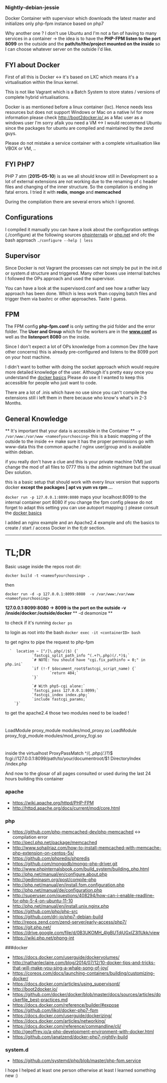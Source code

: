 ### Nightly-debian-jessie
Docker Container with supervisor which downloads the latest master and initializes only php-fpm instance based on php7

Why another one ? I don't use Ubuntu and I'm not a fan of having to many services in a container -> the idea is to have the **PHP-FPM listen to the port 8099** on the outside and the **path/to/the/project mounted on the inside** so I can choose whatever server on the outside I'd like.

## FYI about Docker 
First of all this is Docker <-> it's based on LXC which means it's a virtualisation within the linux kernel. 

This is not like Vagrant which is a Batch System to store states / versions of complete hybrid virtualisations. 

Docker is as mentioned before a linux container (lxc). Hence needs less resources but does not support Windows or Mac on a native lvl for more information please check [http://boot2docker.io/ ](http://boot2docker.io/ ) as a Mac user as a windows user I'm sorry afaik you need a VM <-> I would recommend Ubuntu since the packages for ubuntu are compiled and maintained by the zend guys.

Please do not mistake a service container with a complete virtualisation like VBOX or VM, ..

## FYI PHP7 
PHP 7 atm (**2015-05-10**) is as we all should know still in Development so a lot of external extensions are not working due to the renaming of c header files and changing of the inner structure. So the compilation is ending in fatal errors. I tried it with **redis**, **mongo** and **memcached**

During the compilation there are several errors which I ignored.

## Configurations
I compiled it manually you can have a look about the configuration settings (./configure) at the following sources [phpinternals](http://www.phpinternalsbook.com/build_system/building_php.html) or [php.net](http://php.net/manual/en/configure.about.php) and ofc the bash approach `./configure --help | less`

## Supervisor 
Since Docker is not Vagrant the processes can not simply be put in the init.d or system.d structure and triggered. Many other boxes use internal batches I followed the OPs approach and used the supervisor. 

You can have a look at the supervisord.conf and see how a rather lazy approach has been done. Which is less work than copying batch files and trigger them via bashrc or other approaches. Taste I guess.

## FPM 
The FPM config **php-fpm.conf** is only setting the pid folder and the error folder.
The **User and Group** which for the workers are in the **www.conf** as well as the **listenport 8080** on the inside. 

Since I don't expect a lot of OPs knowledge from a common Dev (the have other concerns) this is already pre-configured and listens to the 8099 port on your host machine.

I didn't want to bother with doing the socket approach which would require more detailed knowledge of the user. 
Although it's pretty easy once you understand the [docker basics](https://docs.docker.com/articles/basics/)
Please do use it I wanted to keep this accessible for people who just want to code.

There are a lot of .inis which have no use since you can't compile the extensions still i left them in there because who know's what's in 2-3 Months.

## General Knowledge

** It's important that your data is accessible in the Container **
`-v /var/www:/var/www <nameofyourchoosing>`
this is a basic mapping of the outside to the inside <-> make sure it has the proper permissions 
go with www-data this the common apache / nginx user|group and is available within debian. 

if you really don't have a clue and this is your private machine (VM) just change the mod of all files to 0777 this is the admin nightmare but the usual Dev solution.

this is a basic setup that should work with every linux version that supports docker **except the packages | apt vs yum vs rpm ...**

`docker run -p 127.0.0.1:8099:8080` maps your localhost:8099 to the internal container port 8080 if you change the fpm config please do not forget to adapt this setting you can use autoport mapping :) please consult the [docker basics](https://docs.docker.com/articles/basics/) 

I added an nginx example and an Apache2.4 example and ofc the basics to create / start / access Docker in the tl;dr section.

***

# TL;DR
Basic usage
inside the repos root dir:

`docker build -t <nameofyourchoosing> .`

then

`docker run -d -p 127.0.0.1:8099:8080  -v /var/www:/var/www <nameofyourchoosing>`

**127.0.0.1:8099:8080 -> 8099 is the port on the outside**
**-v /inside/docker:/outside/docker**
** -d deamonize **

to check if it's running
`docker ps`

to login as root into the bash
`docker exec -it <containerID> bash`

to get nginx to pipe the request to php-fpm

      `  location ~ [^/]\.php(/|$) {`
                `fastcgi_split_path_info ^(.+?\.php)(/.*)$;`
                `# NOTE: You should have "cgi.fix_pathinfo = 0;" in php.ini`
                `if (!-f $document_root$fastcgi_script_name) {`
                        `return 404;`
                `}`

                `# With php5-cgi alone:`
                `fastcgi_pass 127.0.0.1:8099;`
                `fastcgi_index index.php;`
                `include fastcgi_params;`
        `}`

to get the apache2.4
those two modules need to be loaded !
#
LoadModule proxy_module modules/mod_proxy.so
LoadModule proxy_fcgi_module modules/mod_proxy_fcgi.so
#
inside the virtualhost
ProxyPassMatch ^/(.*\.php(/.*)?)$ fcgi://127.0.0.1:8099/path/to/your/documentroot/$1
DirectoryIndex /index.php



And now to the glosar of all pages consulted or used during the last 24 hours building this container 
### apache
* https://wiki.apache.org/httpd/PHP-FPM
* http://httpd.apache.org/docs/current/mod/core.html

### php
* https://github.com/php-memcached-dev/php-memcached <-> compilation error
* http://pecl.php.net/package/memcached
* http://www.sohailriaz.com/how-to-install-memcached-with-memcache-php-extension-on-centos-5x/
* https://github.com/phpredis/phpredis
* https://github.com/mongodb/mongo-php-driver.git
* http://www.phpinternalsbook.com/build_system/building_php.html 
* http://php.net/manual/en/configure.about.php
* http://gediminasm.org/post/compile-php
* http://php.net/manual/en/install.fpm.configuration.php
* http://php.net/manual/de/configuration.php
* http://superuser.com/questions/408294/how-can-i-enable-readline-for-php-5-4-on-ubuntu-11-10
* http://php.net/manual/en/install.unix.nginx.php
* https://github.com/php/php-src
* https://github.com/drj-io/php7-debian-build
* http://repos.zend.com/zend-server/early-access/php7/
* https://git.php.net/
* https://drive.google.com/file/d/0B3UKOMH_4lgBUTdjUGxIZ3l1Ukk/view
* https://wiki.php.net/phpng-int

###docker
* https://docs.docker.com/userguide/dockervolumes/
* http://nathanleclaire.com/blog/2014/07/12/10-docker-tips-and-tricks-that-will-make-you-sing-a-whale-song-of-joy/
* https://coreos.com/docs/launching-containers/building/customizing-docker/
* https://docs.docker.com/articles/using_supervisord/
* http://boot2docker.io/
* https://github.com/docker/docker/blob/master/docs/sources/articles/dockerfile_best-practices.md
* https://docs.docker.com/reference/builder/#expose
* https://github.com/likol/docker-php7-fpm
* https://docs.docker.com/userguide/dockerizing/
* https://docs.docker.com/articles/networking/
* https://docs.docker.com/reference/commandline/cli/
* http://geoffrey.io/a-php-development-environment-with-docker.html
* https://github.com/janatzend/docker-php7-nightly-build

### system.d
* https://github.com/systemd/php/blob/master/php-fpm.service


I hope I helped at least one person otherwise at least I learned something new :)


